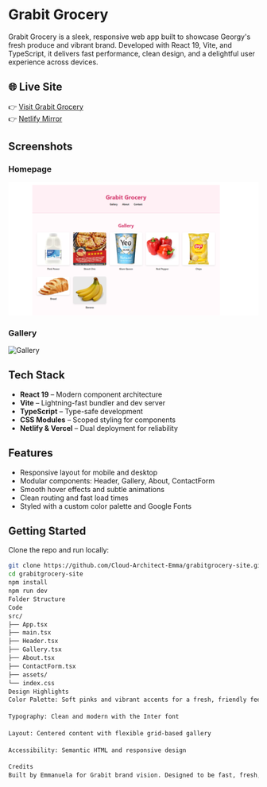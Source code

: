 # Grabit Grocery 

Grabit Grocery is a sleek, responsive web app built to showcase Georgy's fresh produce and vibrant brand. Developed with React 19, Vite, and TypeScript, it delivers fast performance, clean design, and a delightful user experience across devices.

## 🌐 Live Site

👉 [Visit Grabit Grocery](https://grabitgrocery-site.vercel.app)  
👉 [Netlify Mirror](https://grabit-grocery-site.netlify.app)

## Screenshots

### Homepage
![Homepage](./screenshots/homepage.png)


### Gallery
![Gallery](./screenshots/gallery.png)

## Tech Stack

- **React 19** – Modern component architecture  
- **Vite** – Lightning-fast bundler and dev server  
- **TypeScript** – Type-safe development  
- **CSS Modules** – Scoped styling for components  
- **Netlify & Vercel** – Dual deployment for reliability

## Features

- Responsive layout for mobile and desktop  
- Modular components: Header, Gallery, About, ContactForm  
- Smooth hover effects and subtle animations  
- Clean routing and fast load times  
- Styled with a custom color palette and Google Fonts

## Getting Started

Clone the repo and run locally:

```bash
git clone https://github.com/Cloud-Architect-Emma/grabitgrocery-site.git
cd grabitgrocery-site
npm install
npm run dev
Folder Structure
Code
src/
├── App.tsx
├── main.tsx
├── Header.tsx
├── Gallery.tsx
├── About.tsx
├── ContactForm.tsx
├── assets/
└── index.css
Design Highlights
Color Palette: Soft pinks and vibrant accents for a fresh, friendly feel

Typography: Clean and modern with the Inter font

Layout: Centered content with flexible grid-based gallery

Accessibility: Semantic HTML and responsive design

Credits
Built by Emmanuela for Grabit brand vision. Designed to be fast, fresh, and future-ready.
